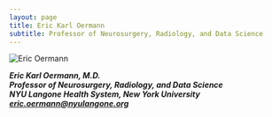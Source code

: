 ```yaml
---
layout: page
title: Eric Karl Oermann
subtitle: Professor of Neurosurgery, Radiology, and Data Science
---
```


![Eric Oermann](/assets/img/oermann_talk_violakeh_bright.png "EKO")

***Eric Karl Oermann, M.D.*** \
***Professor of Neurosurgery, Radiology, and Data Science*** \
***NYU Langone Health System, New York University*** \
***eric.oermann@nyulangone.org***
 
